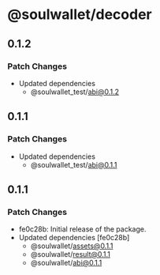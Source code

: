 # @soulwallet/decoder

## 0.1.2

### Patch Changes

- Updated dependencies
  - @soulwallet_test/abi@0.1.2

## 0.1.1

### Patch Changes

- Updated dependencies
  - @soulwallet_test/abi@0.1.1

## 0.1.1

### Patch Changes

- fe0c28b: Initial release of the package.
- Updated dependencies [fe0c28b]
  - @soulwallet/assets@0.1.1
  - @soulwallet/result@0.1.1
  - @soulwallet/abi@0.1.1
